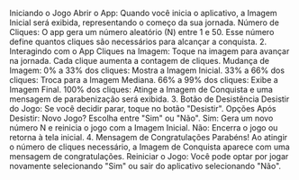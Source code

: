 Iniciando o Jogo
Abrir o App: Quando você inicia o aplicativo, a Imagem Inicial será exibida, representando o começo da sua jornada.
Número de Cliques: O app gera um número aleatório (N) entre 1 e 50. Esse número define quantos cliques são necessários para alcançar a conquista.
2. Interagindo com o App
Cliques na Imagem: Toque na imagem para avançar na jornada. Cada clique aumenta a contagem de cliques.
Mudança de Imagem:
0% a 33% dos cliques: Mostra a Imagem Inicial.
33% a 66% dos cliques: Troca para a Imagem Mediana.
66% a 99% dos cliques: Exibe a Imagem Final.
100% dos cliques: Atinge a Imagem de Conquista e uma mensagem de parabenização será exibida.
3. Botão de Desistência
Desistir do Jogo: Se você decidir parar, toque no botão "Desistir".
Opções Após Desistir:
Novo Jogo? Escolha entre "Sim" ou "Não".
Sim: Gera um novo número N e reinicia o jogo com a Imagem Inicial.
Não: Encerra o jogo ou retorna à tela inicial.
4. Mensagem de Congratulações
Parabéns! Ao atingir o número de cliques necessário, a Imagem de Conquista aparece com uma mensagem de congratulações.
Reiniciar o Jogo: Você pode optar por jogar novamente selecionando "Sim" ou sair do aplicativo selecionando "Não".
